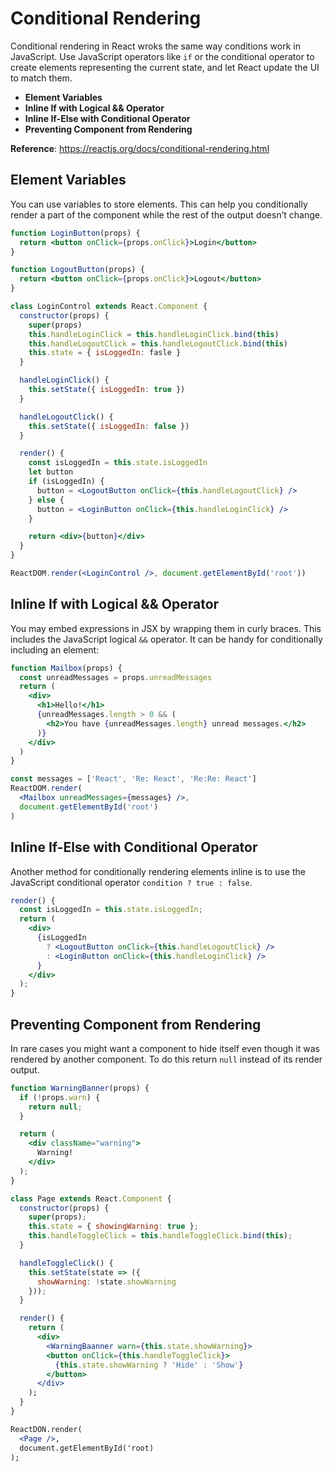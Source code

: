 # Conditional Rendering

Conditional rendering in React wroks the same way conditions work in JavaScript. Use JavaScript operators like `if` or the conditional operator to create elements representing the current state, and let React update the UI to match them.

- **Element Variables**
- **Inline If with Logical && Operator**
- **Inline If-Else with Conditional Operator**
- **Preventing Component from Rendering**

**Reference**: https://reactjs.org/docs/conditional-rendering.html

## Element Variables

You can use variables to store elements. This can help you conditionally render a part of the component while the rest of the output doesn’t change.

```jsx
function LoginButton(props) {
  return <button onClick={props.onClick}>Login</button>
}

function LogoutButton(props) {
  return <button onClick={props.onClick}>Logout</button>
}
```

```jsx
class LoginControl extends React.Component {
  constructor(props) {
    super(props)
    this.handleLoginClick = this.handleLoginClick.bind(this)
    this.handleLogoutClick = this.handleLogoutClick.bind(this)
    this.state = { isLoggedIn: fasle }
  }

  handleLoginClick() {
    this.setState({ isLoggedIn: true })
  }

  handleLogoutClick() {
    this.setState({ isLoggedIn: false })
  }

  render() {
    const isLoggedIn = this.state.isLoggedIn
    let button
    if (isLoggedIn) {
      button = <LogoutButton onClick={this.handleLogoutClick} />
    } else {
      button = <LoginButton onClick={this.handleLoginClick} />
    }

    return <div>{button}</div>
  }
}

ReactDOM.render(<LoginControl />, document.getElementById('root'))
```

## Inline If with Logical && Operator

You may embed expressions in JSX by wrapping them in curly braces. This includes the JavaScript logical `&&` operator. It can be handy for conditionally including an element:

```jsx
function Mailbox(props) {
  const unreadMessages = props.unreadMessages
  return (
    <div>
      <h1>Hello!</h1>
      {unreadMessages.length > 0 && (
        <h2>You have {unreadMessages.length} unread messages.</h2>
      )}
    </div>
  )
}

const messages = ['React', 'Re: React', 'Re:Re: React']
ReactDOM.render(
  <Mailbox unreadMessages={messages} />,
  document.getElementById('root')
)
```

## Inline If-Else with Conditional Operator

Another method for conditionally rendering elements inline is to use the JavaScript conditional operator `condition ? true : false`.

```jsx
render() {
  const isLoggedIn = this.state.isLoggedIn;
  return (
    <div>
      {isLoggedIn
        ? <LogoutButton onClick={this.handleLogoutClick} />
        : <LoginButton onClick={this.handleLoginClick} />
      }
    </div>
  );
}
```

## Preventing Component from Rendering

In rare cases you might want a component to hide itself even though it was rendered by another component. To do this return `null` instead of its render output.

```jsx
function WarningBanner(props) {
  if (!props.warn) {
    return null;
  }

  return (
    <div className="warning">
      Warning!
    </div>
  );
}

class Page extends React.Component {
  constructor(props) {
    super(props);
    this.state = { showingWarning: true };
    this.handleToggleClick = this.handleToggleClick.bind(this);
  }

  handleToggleClick() {
    this.setState(state => ({
      showWarning: !state.showWarning
    }));
  }

  render() {
    return (
      <div>
        <WarningBaanner warn={this.state.showWarning}>
        <button onClick={this.handleToggleClick}>
          {this.state.showWarning ? 'Hide' : 'Show'}
        </button>
      </div>
    );
  }
}

ReactDON.render(
  <Page />,
  document.getElementById('root)
);
```
